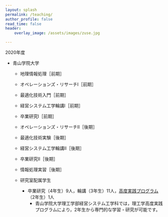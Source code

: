 ```yaml
---
layout: splash
permalink: /teaching/
author_profile: false
read_time: false
header:
    overlay_image: /assets/images/zuse.jpg

---
```


2020年度

- 青山学院大学
  - 地理情報処理［前期］
  - オペレーションズ・リサーチI［前期］
  - 最適化技術入門［前期］
  - 経営システム工学輪講I［前期］
  - 卒業研究I［前期］
  - オペレーションズ・リサーチII［後期］
  - 最適化技術実験［後期］
  - 経営システム工学輪講II［後期］
  - 卒業研究II［後期］
  - 情報処理実習［後期］

  - 研究室配属学生
    - 卒業研究（4年生）9人，輪講（3年生）11人，[高度実践プログラム](http://www.agnes.aoyama.ac.jp/features/practical-program/)（2年生）1人
      - 青山学院大学理工学部経営システム工学科では，理工学高度実践プログラムにより，2年生から専門的な学習・研究が可能です。